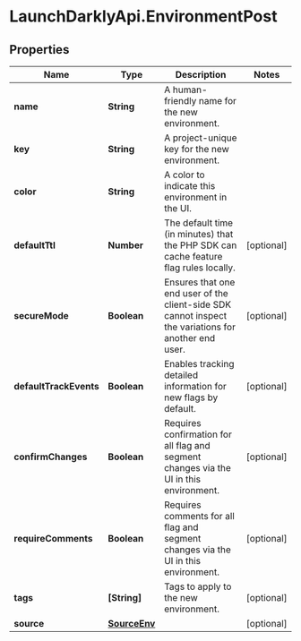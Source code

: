 # LaunchDarklyApi.EnvironmentPost

## Properties

Name | Type | Description | Notes
------------ | ------------- | ------------- | -------------
**name** | **String** | A human-friendly name for the new environment. | 
**key** | **String** | A project-unique key for the new environment. | 
**color** | **String** | A color to indicate this environment in the UI. | 
**defaultTtl** | **Number** | The default time (in minutes) that the PHP SDK can cache feature flag rules locally. | [optional] 
**secureMode** | **Boolean** | Ensures that one end user of the client-side SDK cannot inspect the variations for another end user. | [optional] 
**defaultTrackEvents** | **Boolean** | Enables tracking detailed information for new flags by default. | [optional] 
**confirmChanges** | **Boolean** | Requires confirmation for all flag and segment changes via the UI in this environment. | [optional] 
**requireComments** | **Boolean** | Requires comments for all flag and segment changes via the UI in this environment. | [optional] 
**tags** | **[String]** | Tags to apply to the new environment. | [optional] 
**source** | [**SourceEnv**](SourceEnv.md) |  | [optional] 


